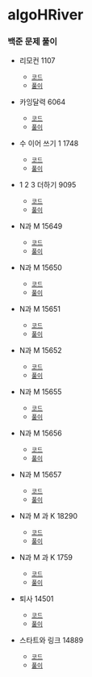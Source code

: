 # algoHRiver

### 백준 문제 풀이

- 리모컨 1107
    - [`코드`](algoHRiver%2FBaekjoon%2FBruteForce%2FRemote1107%2FP1107.java)
    - [`풀이`](algoHRiver%2FBaekjoon%2FBruteForce%2FRemote1107%2FREADME.md)

- 카잉달력 6064
  - [`코드`](algoHRiver%2FBaekjoon%2FBruteForce%2Fcalendar6064%2FP6064.java)
  - [`풀이`](algoHRiver%2FBaekjoon%2FBruteForce%2Fcalendar6064%2FREADME.md)
- 수 이어 쓰기 1 1748
  - [`코드`](algoHRiver%2FBaekjoon%2FBruteForce%2Fnumber1748%2FP1748.java)
  - [`풀이`](algoHRiver%2FBaekjoon%2FBruteForce%2Fnumber1748%2FREADME.md)

- 1 2 3 더하기 9095
  - [`코드`](algoHRiver%2FBaekjoon%2FBruteForce%2Fplus9095%2FP9095.java)
  - [`풀이`](algoHRiver%2FBaekjoon%2FBruteForce%2Fplus9095%2FREADME.md)
- N과 M 15649
  - [`코드`](algoHRiver%2FBaekjoon%2FBruteForce%2FNM15649%2FP15649.java)
  - [`풀이`](algoHRiver%2FBaekjoon%2FBruteForce%2FNM15649%2FREADME.md)
- N과 M 15650
  - [`코드`](algoHRiver%2FBaekjoon%2FBruteForce%2FNM15650%2FP15650.java)
  - [`풀이`](algoHRiver%2FBaekjoon%2FBruteForce%2FNM15650%2FREADME.md)
- N과 M 15651
  - [`코드`](algoHRiver%2FBaekjoon%2FBruteForce%2FNM15651%2FP15651.java)
  - [`풀이`](algoHRiver%2FBaekjoon%2FBruteForce%2FNM15651%2FREADME.md)

- N과 M 15652
  - [`코드`](algoHRiver%2FBaekjoon%2FBruteForce%2FNM15652%2FP15652.java)
  - [`풀이`](algoHRiver%2FBaekjoon%2FBruteForce%2FNM15652%2FREADME.md)

- N과 M 15655
  - [`코드`](algoHRiver%2FBaekjoon%2FBruteForce%2FNM15655%2FP15655.java)
  - [`풀이`](algoHRiver%2FBaekjoon%2FBruteForce%2FNM15655%2FREADME.md)

- N과 M 15656
  - [`코드`](algoHRiver%2FBaekjoon%2FBruteForce%2FNM15656%2FP15656.java)
  - [`풀이`](algoHRiver%2FBaekjoon%2FBruteForce%2FNM15656%2FREADME.md)
- N과 M 15657
  - [`코드`](algoHRiver%2FBaekjoon%2FBruteForce%2FNM15657%2FP15657.java)
  - [`풀이`](algoHRiver%2FBaekjoon%2FBruteForce%2FNM15657%2FREADME.md)
- N과 M 과 K 18290
  - [`코드`](algoHRiver%2FBaekjoon%2FBruteForce%2FNMK18290%2FP18290.java)
  - [`풀이`](algoHRiver%2FBaekjoon%2FBruteForce%2FNMK18290%2FREADME.md)
- N과 M 과 K 1759
  - [`코드`](algoHRiver%2FBaekjoon%2FBruteForce%2Fpwd1759%2FP1759.java)
  - [`풀이`](algoHRiver%2FBaekjoon%2FBruteForce%2Fpwd1759%2FREADME.md)
- 퇴사 14501
  - [`코드`](algoHRiver%2FBaekjoon%2FBruteForce%2FP14501%2FP14501.java)
  - [`풀이`](algoHRiver%2FBaekjoon%2FBruteForce%2FP14501%2FREADME.md)
- 스타트와 링크 14889
  - [`코드`](algoHRiver%2FBaekjoon%2FBruteForce%2FP14889%2FP14889.java)
  - [`풀이`](algoHRiver%2FBaekjoon%2FBruteForce%2FP14889%2FREADME.md)
